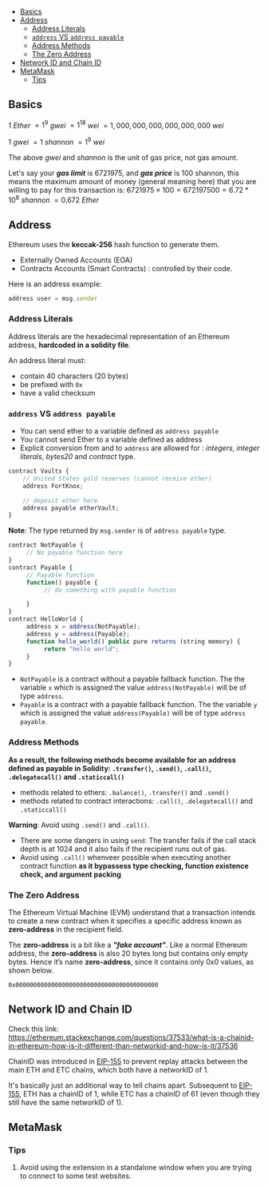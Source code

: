 - [Basics](#basics)
- [Address](#address)
  - [Address Literals](#address-literals)
  - [`address` VS `address payable`](#address-vs-address-payable)
  - [Address Methods](#address-methods)
  - [The Zero Address](#the-zero-address)
- [Network ID and Chain ID](#network-id-and-chain-id)
- [MetaMask](#metamask)
  - [Tips](#tips)

## Basics

$1$ _Ether_ $= 1^9$ _gwei_ $= 1^{18}$ _wei_ $= 1,000,000,000,000,000,000$ _wei_

$1$ _gwei_ $= 1$ _shannon_ $= 1^9$ _wei_

The above _gwei_ and _shannon_ is the unit of gas price, not gas amount.

Let's say your **_gas limit_** is 6721975, and **_gas price_** is 100 shannon, this means the maximum amount of money (general meaning here) that you are willing to pay for this transaction is: $6721975 \times 100 = 672197500 = 6.72 * 10^8$ _shannon_ $= 0.672$ _Ether_

## Address

Ethereum uses the **keccak-256** hash function to generate them.

- Externally Owned Accounts (EOA)
- Contracts Accounts (Smart Contracts) : controlled by their code.

Here is an address example:

```js
address user = msg.sender
```

### Address Literals

Address literals are the hexadecimal representation of an Ethereum address, **hardcoded in a solidity file**.

An address literal must:

- contain 40 characters (20 bytes)
- be prefixed with `0x`
- have a valid checksum

### `address` VS `address payable`

- You can send ether to a variable defined as `address payable`
- You cannot send Ether to a variable defined as address
- Explicit conversion from and to `address` are allowed for : _integers_, _integer literals_, _bytes20_ and _contract_ type.

```js
contract Vaults {
    // United States gold reserves (cannot receive ether)
    address FortKnox;

    // deposit ether here
    address payable etherVault;
}
```

**Note**: The type returned by `msg.sender` is of `address payable` type.

```js
contract NotPayable {
     // No payable function here
}
contract Payable {
     // Payable function
     function() payable {
          // do something with payable function

     }
}
contract HelloWorld {
     address x = address(NotPayable);
     address y = address(Payable);
     function hello_world() public pure returns (string memory) {
          return "hello world";
     }
}
```

- `NotPayable` is a contract without a payable fallback function. The the variable `x` which is assigned the value `address(NotPayable)` will be of type `address`.
- `Payable` is a contract with a payable fallback function. The the variable `y` which is assigned the value `address(Payable)` will be of type `address payable`.

### Address Methods

**As a result, the following methods become available for an address defined as payable in Solidity: `.transfer()`, `.send()`, `.call()`, `.delegatecall()` and `.staticcall()`**

- methods related to ethers: `.balance()`, `.transfer()` and `.send()`
- methods related to contract interactions: `.call()`, `.delegatecall()` and `.staticcall()`

**Warning**: Avoid using `.send()` and `.call()`.

- There are some dangers in using `send`: The transfer fails if the call stack depth is at 1024 and it also fails if the recipient runs out of gas.
- Avoid using `.call()` whenveer possible when executing another contract function **as it bypassess type checking, function existence check, and argument packing**

### The Zero Address

The Ethereum Virtual Machine (EVM) understand that a transaction intends to create a new contract when it specifies a specific address known as **zero-address** in the recipient field.

The **zero-address** is a bit like a **_"fake account"_**. Like a normal Ethereum address, the **zero-address** is also 20 bytes long but contains only empty bytes. Hence it’s name **zero-address**, since it contains only 0x0 values, as shown below.

```
0x0000000000000000000000000000000000000000
```

## Network ID and Chain ID

Check this link: https://ethereum.stackexchange.com/questions/37533/what-is-a-chainid-in-ethereum-how-is-it-different-than-networkid-and-how-is-it/37536

ChainID was introduced in [EIP-155](https://github.com/ethereum/EIPs/blob/master/EIPS/eip-155.md) to prevent replay attacks between the main ETH and ETC chains, which both have a networkID of 1.

It's basically just an additional way to tell chains apart. Subsequent to [EIP-155](https://github.com/ethereum/EIPs/blob/master/EIPS/eip-155.md), ETH has a chainID of 1, while ETC has a chainID of 61 (even though they still have the same networkID of 1).

## MetaMask

### Tips

1. Avoid using the extension in a standalone window when you are trying to connect to some test websites.
